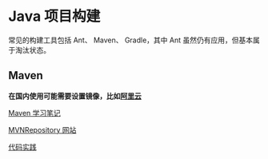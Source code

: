 # Java 项目构建

常见的构建工具包括 Ant、 Maven、 Gradle，其中 Ant 虽然仍有应用，但基本属于淘汰状态。

## Maven

**在国内使用可能需要设置镜像，比如[阿里云](https://developer.aliyun.com/mirror/maven?spm=a2c6h.13651102.0.0.3e221b11O6YC4J)**

[Maven 学习笔记](./about_maven.md)

[MVNRepository 网站](https://mvnrepository.com/)

[代码实践](../../src/languagelab/java/mavenlab/)
